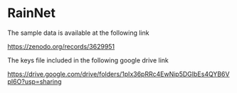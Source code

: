 # RainNet

The sample data is available at the following link

https://zenodo.org/records/3629951

The keys file included in the following google drive link 

https://drive.google.com/drive/folders/1pIx36pRRc4EwNip5DGIbEs4QYB6VpI6O?usp=sharing
